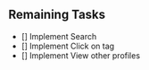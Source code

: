 ## Remaining Tasks

- [] Implement Search
- [] Implement Click on tag  
- [] Implement View other profiles
